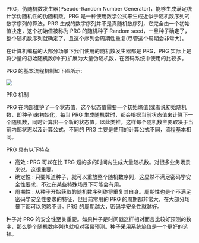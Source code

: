 PRG，伪随机数发生器(Pseudo-Random Number Generator)，能够生成满足统计学伪随机性的伪随机数。PRG 是一种使用数学公式来生成近似于随机数序列的数字序列的算法。PRG 生成的数字序列并不是真随机数序列，它完全由一个初始值决定，这个初始值被称为 PRG 的随机种子 Random seed，一旦种子确定了，整个随机数序列就确定了，且这个序列会周期性重复(尽管这个周期会非常大)。

在计算机编程的大部分场景下我们使用的随机数发生器都是 PRG，PRG 实际上是将少量的初始随机数(种子)扩展为大量伪随机数，在密码系统中使用的比较多。

PRG 的基本流程机制如下图所示:

![](https://pic3.zhimg.com/80/v2-63c448d808696fce26c1c8e43cea4186_1440w.webp)

PRG 机制

PRG 在内部维护了一个状态值，这个状态值需要一个初始熵值(或者说初始随机数，即种子)来初始化，每当 PRG 生成随机数时，都会根据当前状态值来计算下一个随机数，同时计算出一个新的状态值，以此类推。这样每个随机数主要取决于当前内部状态以及计算公式，不同的 PRG 主要是使用的计算公式不同，流程基本相同。

PRG 具有以下特点:

-   高效 : PRG 可以在比 TRG 短的多的时间内生成大量随机数。对很多业务场景来说，这很重要。
-   确定性 : 只要知道种子，就可以重放整个随机数序列，这显然不满足密码学安全性要求，不过在某些特殊场景下可能会有用。
-   周期性 : 从种子开始获取的随机数序列终将重复其自身。周期性也是个不满足密码学安全性要求的特征，但目前常用的 PRG 的周期都非常大，在大部分场景下都可以忽略不计。PRG 的周期越大，密码学安全性就越好。

种子对 PRG 的安全性至关重要。如果种子是时间戳这样相对而言比较好预测的数字，那么整个随机数序列也就相对容易预测。种子采用系统熵值是一个更好的选择。